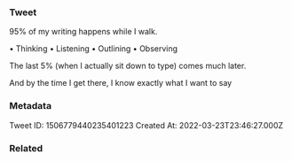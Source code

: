 ### Tweet
95% of my writing happens while I walk. 

• Thinking
• Listening
• Outlining
• Observing

The last 5% (when I actually sit down to type) comes much later.

And by the time I get there, I know exactly what I want to say

### Metadata
Tweet ID: 1506779440235401223
Created At: 2022-03-23T23:46:27.000Z

### Related

